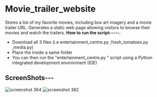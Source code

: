 # Movie_trailer_website
Stores a list of my favorite movies, including box art imagery and a movie trailer URL.  Generates a static web page allowing visitors to browse their movies and watch the trailers.
**How to run the script-----.**
- Download all 3 files (i.e entertainment_centre.py	,fresh_tomatoes.py	,media.py) 
- Place the inside a same folder
- You can then run the "entertainment_centre.py " script using a Python integrated development environment (IDE)

## ScreenShots---

![screenshot 364](https://user-images.githubusercontent.com/23238432/43385769-3d3ed3e2-93ff-11e8-8465-b55c72927875.png)
![screenshot 362](https://user-images.githubusercontent.com/23238432/43385768-3cfab5d6-93ff-11e8-8ca0-eec0e23edbcd.png)


